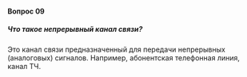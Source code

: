 #### Вопрос 09

##### Что такое непрерывный канал связи?

Это канал связи предназначенный для передачи непрерывных (аналоговых) сигналов. Например, абонентская телефонная линия, канал ТЧ. 
